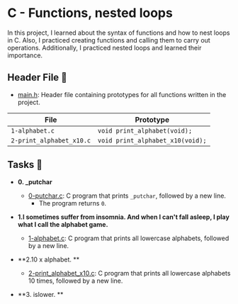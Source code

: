 # C - Functions, nested loops

In this project, I learned about the syntax of functions and how to nest loops in C. Also, I practiced creating functions and calling them to carry out operations. Additionally, I practiced nested loops and learned their importance.

## Header File :file_folder:

* [main.h](./main.h): Header file containing prototypes for all
functions written in the project.

| File                     | Prototype                        |
| ------------------------ | -------------------------------- |
| `1-alphabet.c`           | `void print_alphabet(void);`     |
| `2-print_alphabet_x10.c` | `void print_alphabet_x10(void);` |

## Tasks :page_with_curl:

* **0. _putchar**
  * [0-putchar.c](./0-putchar.c): C program that prints `_putchar`,
  followed by a new line.
  	   * The program returns `0`.

* **1.I sometimes suffer from insomnia. And when I can't fall asleep, I play what I call the alphabet game.**
  * [1-alphabet.c](./1-alphabet.c): C program that prints all lowercase alphabets,
  followed by a new line.

* **2.10 x alphabet. **
  * [2-print_alphabet_x10.c](./2-print_alphabet_x10.c): C program that prints all lowercase alphabets 10 times,
  followed by a new line.

* **3. islower. **

